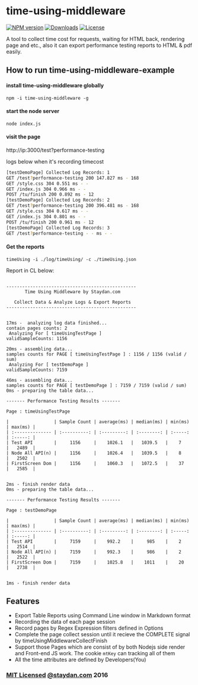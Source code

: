 # time-using-middleware
 
 [![NPM version][npm-version-image]][npm-url] [![Downloads][downloads-image]][npm-url] [![License][license-image]][npm-url] 

A tool to collect time cost for requests, waiting for HTML back, rendering page and etc., also it can export performance testing reports to HTML & pdf easily.

## How to run time-using-middleware-example

#### install time-using-middleware globally
`npm -i time-using-middleware -g`

#### start the node server
`node index.js`

#### visit the page

http://ip:3000/test?performance-testing

logs below when it's recording timecost

``` sh
[testDemoPage] Collected Log Records: 1
GET /test?performance-testing 200 147.827 ms - 168
GET /style.css 304 0.551 ms - -
GET /index.js 304 0.966 ms - -
POST /tu/finish 200 0.892 ms - 12
[testDemoPage] Collected Log Records: 2
GET /test?performance-testing 200 396.481 ms - 168
GET /style.css 304 0.617 ms - -
GET /index.js 304 0.801 ms - -
POST /tu/finish 200 0.961 ms - 12
[testDemoPage] Collected Log Records: 3
GET /test?performance-testing - - ms - -
```

#### Get the reports

`timeUsing -i ./log/timeUsing/ -c ./timeUsing.json `

Report in CL below:

```

-------------------------------------------------
       Time Using Middleware by Staydan.com      
                                                 
   Collect Data & Analyze Logs & Export Reports  
-------------------------------------------------


17ms -  analyzing log data finished...
contain pages counts: 2
 Analyzing For [ timeUsingTestPage ]      
validSampleCounts: 1156

20ms - assembling data...
samples counts for PAGE [ timeUsingTestPage ] : 1156 / 1156 (valid / sum)
 Analyzing For [ testDemoPage ]      
validSampleCounts: 7159

46ms - assembling data...
samples counts for PAGE [ testDemoPage ] : 7159 / 7159 (valid / sum)
0ms - preparing the table data...

------- Performance Testing Results -------

Page : timeUsingTestPage

|                 | Sample Count | average(ms) | median(ms) | min(ms) | max(ms) |
| :-------------- | :----------: | :---------: | :--------: | :-----: | :-----: |
| Test API        |     1156     |    1026.1   |   1039.5   |    7    |   2489  |
| Node All API(n) |     1156     |    1026.4   |   1039.5   |    8    |   2502  |
| FirstScreen Dom |     1156     |    1060.3   |   1072.5   |    37   |   2585  |


2ms - finish render data
0ms - preparing the table data...

------- Performance Testing Results -------

Page : testDemoPage

|                 | Sample Count | average(ms) | median(ms) | min(ms) | max(ms) |
| :-------------- | :----------: | :---------: | :--------: | :-----: | :-----: |
| Test API        |     7159     |    992.2    |     985    |    2    |   2514  |
| Node All API(n) |     7159     |    992.3    |     986    |    2    |   2522  |
| FirstScreen Dom |     7159     |    1025.8   |    1011    |    20   |   2738  |


1ms - finish render data
```

## Features

- Export Table Reports using Command Line window in Markdown format
- Recording the data of each page session
- Record pages by Regex Expression filters defined in Options
- Complete the page collect session until it recieve the COMPLETE signal by timeUsingMiddlewareCollectFinish
- Support those Pages which are consist of by both Nodejs side render and Front-end JS work. The cookie `mtKey` can tracking all of them
- All the time attributes are defined by Developers(You)

### [MIT Licensed](LICENSE) [@staydan.com](http://staydan.com) 2016

[license-image]: https://img.shields.io/npm/l/time-using-middleware.svg?maxAge=2592000&style=flat-square
[downloads-image]: https://img.shields.io/npm/dm/time-using-middleware.svg?maxAge=2592000&style=flat-square
[npm-version-image]: http://img.shields.io/npm/v/time-using-middleware.svg?maxAge=2592000&style=flat-square
[npm-url]: https://www.npmjs.com/package/time-using-middleware

